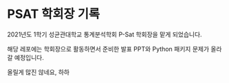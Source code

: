 # PSAT 학회장 기록

2021년도 1학기 성균관대학교 통계분석학회 P-Sat 학회장을 맡게 되었습니다. 

해당 레포에는 학회장으로 활동하면서 준비한 발표 PPT와 Python 패키지 문제가 올라갈 예정입니다.

올릴게 많진 않네요, 하하


